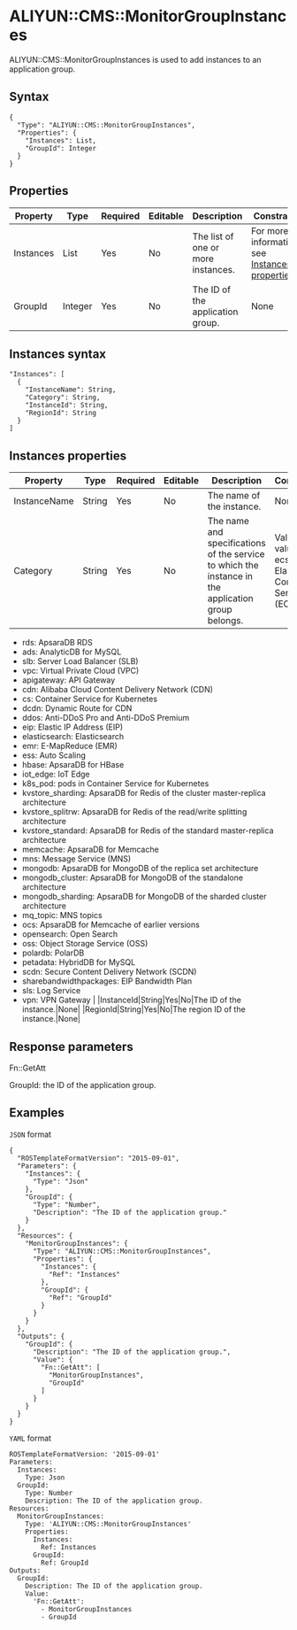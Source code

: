 # ALIYUN::CMS::MonitorGroupInstances

ALIYUN::CMS::MonitorGroupInstances is used to add instances to an application group.

## Syntax

```
{
  "Type": "ALIYUN::CMS::MonitorGroupInstances",
  "Properties": {
    "Instances": List,
    "GroupId": Integer
  }
}
```

## Properties

|Property|Type|Required|Editable|Description|Constraint|
|--------|----|--------|--------|-----------|----------|
|Instances|List|Yes|No|The list of one or more instances.|For more information, see [Instances properties](#section_wzx_r0l_4fx).|
|GroupId|Integer|Yes|No|The ID of the application group.|None|

## Instances syntax

```
"Instances": [
  {
    "InstanceName": String,
    "Category": String,
    "InstanceId": String,
    "RegionId": String
  }
]
```

## Instances properties

|Property|Type|Required|Editable|Description|Constraint|
|--------|----|--------|--------|-----------|----------|
|InstanceName|String|Yes|No|The name of the instance.|None|
|Category|String|Yes|No|The name and specifications of the service to which the instance in the application group belongs.|Valid values:-   ecs: Elastic Compute Service \(ECS\)
-   rds: ApsaraDB RDS
-   ads: AnalyticDB for MySQL
-   slb: Server Load Balancer \(SLB\)
-   vpc: Virtual Private Cloud \(VPC\)
-   apigateway: API Gateway
-   cdn: Alibaba Cloud Content Delivery Network \(CDN\)
-   cs: Container Service for Kubernetes
-   dcdn: Dynamic Route for CDN
-   ddos: Anti-DDoS Pro and Anti-DDoS Premium
-   eip: Elastic IP Address \(EIP\)
-   elasticsearch: Elasticsearch
-   emr: E-MapReduce \(EMR\)
-   ess: Auto Scaling
-   hbase: ApsaraDB for HBase
-   iot\_edge: IoT Edge
-   k8s\_pod: pods in Container Service for Kubernetes
-   kvstore\_sharding: ApsaraDB for Redis of the cluster master-replica architecture
-   kvstore\_splitrw: ApsaraDB for Redis of the read/write splitting architecture
-   kvstore\_standard: ApsaraDB for Redis of the standard master-replica architecture
-   memcache: ApsaraDB for Memcache
-   mns: Message Service \(MNS\)
-   mongodb: ApsaraDB for MongoDB of the replica set architecture
-   mongodb\_cluster: ApsaraDB for MongoDB of the standalone architecture
-   mongodb\_sharding: ApsaraDB for MongoDB of the sharded cluster architecture
-   mq\_topic: MNS topics
-   ocs: ApsaraDB for Memcache of earlier versions
-   opensearch: Open Search
-   oss: Object Storage Service \(OSS\)
-   polardb: PolarDB
-   petadata: HybridDB for MySQL
-   scdn: Secure Content Delivery Network \(SCDN\)
-   sharebandwidthpackages: EIP Bandwidth Plan
-   sls: Log Service
-   vpn: VPN Gateway |
|InstanceId|String|Yes|No|The ID of the instance.|None|
|RegionId|String|Yes|No|The region ID of the instance.|None|

## Response parameters

Fn::GetAtt

GroupId: the ID of the application group.

## Examples

`JSON` format

```
{
  "ROSTemplateFormatVersion": "2015-09-01",
  "Parameters": {
    "Instances": {
      "Type": "Json"
    },
    "GroupId": {
      "Type": "Number",
      "Description": "The ID of the application group."
    }
  },
  "Resources": {
    "MonitorGroupInstances": {
      "Type": "ALIYUN::CMS::MonitorGroupInstances",
      "Properties": {
        "Instances": {
          "Ref": "Instances"
        },
        "GroupId": {
          "Ref": "GroupId"
        }
      }
    }
  },
  "Outputs": {
    "GroupId": {
      "Description": "The ID of the application group.",
      "Value": {
        "Fn::GetAtt": [
          "MonitorGroupInstances",
          "GroupId"
        ]
      }
    }
  }
}
```

`YAML` format

```
ROSTemplateFormatVersion: '2015-09-01'
Parameters:
  Instances:
    Type: Json
  GroupId:
    Type: Number
    Description: The ID of the application group.
Resources:
  MonitorGroupInstances:
    Type: 'ALIYUN::CMS::MonitorGroupInstances'
    Properties:
      Instances:
        Ref: Instances
      GroupId:
        Ref: GroupId
Outputs:
  GroupId:
    Description: The ID of the application group.
    Value:
      'Fn::GetAtt':
        - MonitorGroupInstances
        - GroupId
```

